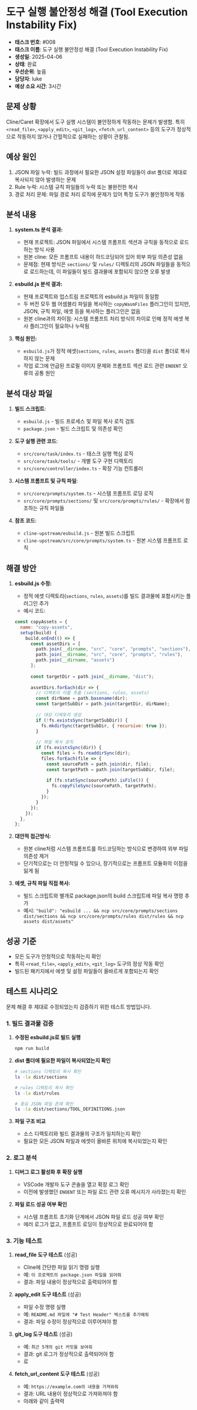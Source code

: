 # 도구 실행 불안정성 해결 (Tool Execution Instability Fix)

- **태스크 번호**: #008
- **태스크 이름**: 도구 실행 불안정성 해결 (Tool Execution Instability Fix)
- **생성일**: 2025-04-06
- **상태**: 완료
- **우선순위**: 높음
- **담당자**: luke
- **예상 소요 시간**: 3시간

## 문제 상황
Cline/Caret 확장에서 도구 실행 시스템이 불안정하게 작동하는 문제가 발생함. 특히 `<read_file>`, `<apply_edit>`, `<git_log>`, `<fetch_url_content>` 등의 도구가 정상적으로 작동하지 않거나 간헐적으로 실패하는 상황이 관찰됨.

## 예상 원인
1. JSON 파일 누락: 빌드 과정에서 필요한 JSON 설정 파일들이 dist 폴더로 제대로 복사되지 않아 발생하는 문제
2. Rule 누락: 시스템 규칙 파일들의 누락 또는 불완전한 복사
3. 경로 처리 문제: 파일 경로 처리 로직에 문제가 있어 특정 도구가 불안정하게 작동

## 분석 내용
1. **system.ts 분석 결과:**
   - 현재 프로젝트: JSON 파일에서 시스템 프롬프트 섹션과 규칙을 동적으로 로드하는 방식 사용
   - 원본 cline: 모든 프롬프트 내용이 하드코딩되어 있어 외부 파일 의존성 없음
   - 문제점: 현재 방식은 `sections/` 및 `rules/` 디렉토리의 JSON 파일들을 동적으로 로드하는데, 이 파일들이 빌드 결과물에 포함되지 않으면 오류 발생

2. **esbuild.js 분석 결과:**
   - 현재 프로젝트와 업스트림 프로젝트의 esbuild.js 파일이 동일함
   - 두 버전 모두 웹 어셈블리 파일을 복사하는 `copyWasmFiles` 플러그인이 있지만, JSON, 규칙 파일, 에셋 등을 복사하는 플러그인은 없음
   - 원본 cline과의 차이점: 시스템 프롬프트 처리 방식의 차이로 인해 정적 에셋 복사 플러그인이 필요하나 누락됨

3. **핵심 원인:**
   - `esbuild.js`가 정적 에셋(`sections`, `rules`, `assets` 폴더)을 `dist` 폴더로 복사하지 않는 문제
   - 작업 로그에 언급된 프로필 이미지 문제와 프롬프트 섹션 로드 관련 `ENOENT` 오류의 공통 원인

## 분석 대상 파일
1. **빌드 스크립트**: 
   - `esbuild.js` - 빌드 프로세스 및 파일 복사 로직 검토
   - `package.json` - 빌드 스크립트 및 의존성 확인

2. **도구 실행 관련 코드**:
   - `src/core/task/index.ts` - 태스크 실행 핵심 로직
   - `src/core/task/tools/` - 개별 도구 구현 디렉토리
   - `src/core/controller/index.ts` - 확장 기능 컨트롤러 

3. **시스템 프롬프트 및 규칙 파일**:
   - `src/core/prompts/system.ts` - 시스템 프롬프트 로딩 로직
   - `src/core/prompts/sections/` 및 `src/core/prompts/rules/` - 확장에서 참조하는 규칙 파일들

4. **참조 코드**:
   - `cline-upstream/esbuild.js` - 원본 빌드 스크립트
   - `cline-upstream/src/core/prompts/system.ts` - 원본 시스템 프롬프트 로직

## 해결 방안
1. **esbuild.js 수정:** 
   - 정적 에셋 디렉토리(`sections`, `rules`, `assets`)를 빌드 결과물에 포함시키는 플러그인 추가
   - 예시 코드:
   ```javascript
   const copyAssets = {
     name: "copy-assets",
     setup(build) {
       build.onEnd(() => {
         const assetDirs = [
           path.join(__dirname, "src", "core", "prompts", "sections"),
           path.join(__dirname, "src", "core", "prompts", "rules"),
           path.join(__dirname, "assets")
         ];
         
         const targetDir = path.join(__dirname, "dist");
         
         assetDirs.forEach(dir => {
           // 디렉토리 이름 추출 (sections, rules, assets)
           const dirName = path.basename(dir);
           const targetSubDir = path.join(targetDir, dirName);
           
           // 대상 디렉토리 생성
           if (!fs.existsSync(targetSubDir)) {
             fs.mkdirSync(targetSubDir, { recursive: true });
           }
           
           // 파일 복사 로직
           if (fs.existsSync(dir)) {
             const files = fs.readdirSync(dir);
             files.forEach(file => {
               const sourcePath = path.join(dir, file);
               const targetPath = path.join(targetSubDir, file);
               
               if (fs.statSync(sourcePath).isFile()) {
                 fs.copyFileSync(sourcePath, targetPath);
               }
             });
           }
         });
       });
     },
   };
   ```

2. **대안적 접근방식:** 
   - 원본 cline처럼 시스템 프롬프트를 하드코딩하는 방식으로 변경하여 외부 파일 의존성 제거
   - 단기적으로는 더 안정적일 수 있으나, 장기적으로는 프롬프트 모듈화의 이점을 잃게 됨

3. **에셋, 규칙 파일 직접 복사:**
   - 빌드 스크립트와 별개로 package.json의 build 스크립트에 파일 복사 명령 추가
   - 예시: `"build": "esbuild ... && ncp src/core/prompts/sections dist/sections && ncp src/core/prompts/rules dist/rules && ncp assets dist/assets"`

## 성공 기준
- 모든 도구가 안정적으로 작동하는지 확인
- 특히 `<read_file>`, `<apply_edit>`, `<git_log>` 도구의 정상 작동 확인
- 빌드된 패키지에서 에셋 및 설정 파일들이 올바르게 포함되는지 확인

## 테스트 시나리오
문제 해결 후 제대로 수정되었는지 검증하기 위한 테스트 방법입니다.

### 1. 빌드 결과물 검증
1. **수정된 esbuild.js로 빌드 실행**
   ```bash
   npm run build
   ```

2. **dist 폴더에 필요한 파일이 복사되었는지 확인**
   ```bash
   # sections 디렉토리 복사 확인
   ls -la dist/sections
   
   # rules 디렉토리 복사 확인
   ls -la dist/rules
   
   # 중요 JSON 파일 존재 확인
   ls -la dist/sections/TOOL_DEFINITIONS.json
   ```
   
3. **파일 구조 비교**
   - 소스 디렉토리와 빌드 결과물의 구조가 일치하는지 확인
   - 필요한 모든 JSON 파일과 에셋이 올바른 위치에 복사되었는지 확인

### 2. 로그 분석
1. **디버그 로그 활성화 후 확장 실행**
   - VSCode 개발자 도구 콘솔을 열고 확장 로그 확인
   - 이전에 발생했던 `ENOENT` 또는 파일 로드 관련 오류 메시지가 사라졌는지 확인

2. **파일 로드 성공 여부 확인**
   - 시스템 프롬프트 초기화 단계에서 JSON 파일 로드 성공 여부 확인
   - 에러 로그가 없고, 프롬프트 로딩이 정상적으로 완료되어야 함

### 3. 기능 테스트
1. **read_file 도구 테스트** (성공)
   - Cline에 간단한 파일 읽기 명령 실행
   - 예: `이 프로젝트의 package.json 파일을 읽어줘`
   - 결과: 파일 내용이 정상적으로 출력되어야 함

2. **apply_edit 도구 테스트** (성공)
   - 파일 수정 명령 실행
   - 예: `README.md 파일에 "# Test Header" 텍스트를 추가해줘`
   - 결과: 파일 수정이 정상적으로 이루어져야 함

3. **git_log 도구 테스트** (성공)
   - 예: `최근 5개의 git 커밋을 보여줘`
   - 결과: git 로그가 정상적으로 출력되어야 함
   - 로

4. **fetch_url_content 도구 테스트** (성공)
   - 예: `https://example.com의 내용을 가져와줘`
   - 결과: URL 내용이 정상적으로 가져와져야 함
   - 아래와 같이 출력력

